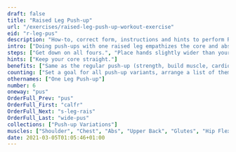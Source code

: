 ```yaml
---
draft: false
title: "Raised Leg Push-up"
url: "/exercises/raised-leg-push-up-workout-exercise"
eid: "r-leg-pus"
description: "How-to, correct form, instructions and hints to perform Raised Leg Push-up. Similar exercises and video demo"
intro: ["Doing push-ups with one raised leg empathizes the core and abs use. Similar to the push-up it is a great exercise for chest, shoulders, triceps, back and core."]
steps: ["Get down on all fours.", "Place hands slightly wider than your shoulders.", "Straighten arms and legs.", "Raise one of the legs.", "Lower the body, the chest nearly touches the floor.", "Pause, then straight your arms and push back up."]
hints: ["Keep your core straight."]
benefits: ["Same as the regular push-up (strength, build muscle, cardio effort) with stronger core engagement."]
counting: ["Set a goal for all push-up variants, arrange a list of them to ensure many are tried."]
othernames: ["One Leg Push-up"]
number: 6
oneway: "pus"
OrderFull_Prev: "pus"
OrderFull_First: "calfr"
OrderFull_Next: "s-leg-rais"
OrderFull_Last: "wide-pus"
collections: ["Push-up Variations"]
muscles: ["Shoulder", "Chest", "Abs", "Upper Back", "Glutes", "Hip Flexor"]
date: 2021-03-05T01:05:46+01:00
---
```

